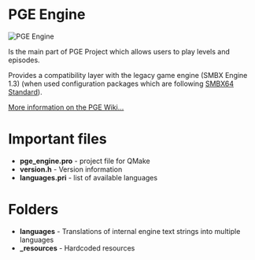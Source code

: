 # PGE Engine

![PGE Engine](https://github.com/WohlSoft/PGE-Project/blob/master/Engine/_resources/icon/cat_128.png)

Is the main part of PGE Project which allows users to play levels and episodes.

Provides a compatibility layer with the legacy game engine (SMBX Engine 1.3) (when used configuration packages which are following [SMBX64 Standard](http://wohlsoft.ru/pgewiki/SMBX64)).

[More information on the PGE Wiki...](http://wohlsoft.ru/pgewiki/PGE_Engine)

# Important files

* **pge_engine.pro** - project file for QMake
* **version.h** - Version information
* **languages.pri** - list of available languages

# Folders

* **languages** - Translations of internal engine text strings into multiple languages
* **_resources** - Hardcoded resources
